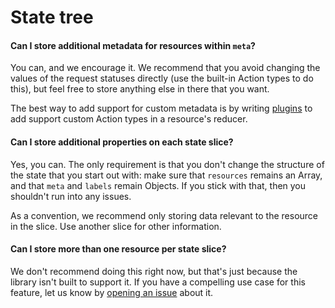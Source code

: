 # State tree

#### Can I store additional metadata for resources within `meta`?

You can, and we encourage it. We recommend that you avoid changing the values of
the request statuses directly (use the built-in Action types to do this), but
feel free to store anything else in there that you want.

The best way to add support for custom metadata is by writing
[plugins]('../guides/plugins.md') to add support custom Action types in a
resource's reducer.

#### Can I store additional properties on each state slice?

Yes, you can. The only requirement is that you don't change the structure of the
state that you start out with: make sure that `resources` remains an Array,
and that `meta` and `labels` remain Objects. If you stick with that, then you
shouldn't run into any issues.

As a convention, we recommend only storing data relevant to the resource in the
slice. Use another slice for other information.

#### Can I store more than one resource per state slice?

We don't recommend doing this right now, but that's just because the library
isn't built to support it. If you have a compelling use case for this feature,
let us know by
[opening an issue](https://github.com/jmeas/resourceful-redux/issues/new) about
it.
